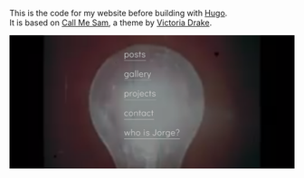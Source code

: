 This is the code for my website before building with [Hugo](https://gohugo.io/).  
It is based on [Call Me Sam](https://themes.gohugo.io/themes/hugo-theme-sam/),
a theme by [Victoria Drake](https://victoria.dev/).

![Screenshot](screenshot.png)
